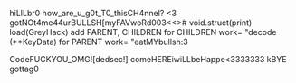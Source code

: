 hiLILbr0
how_are_u_g0t_T0_thisCH4nnel? <3
  gotNOt4me44urBULLSH[myFAVwoRd003<<>#
void.struct(print)
  load(GreyHack)
add PARENT, CHILDREN
for CHILDREN work= "decode (**KeyData)
for PARENT work= "eatMYbullsh:3

CodeFUCKYOU_OMG![dedsec!]
comeHEREiwiLLbeHappe<3333333
 kBYE
 gottag0
 
